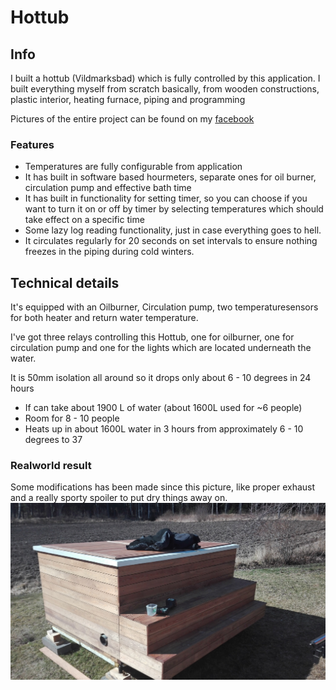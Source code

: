 # Hottub

## Info
I built a hottub (Vildmarksbad) which is fully controlled by this application. 
I built everything myself from scratch basically, from wooden constructions, plastic interior, heating furnace, piping and programming

Pictures of the entire project can be found on my [facebook](https://www.facebook.com/snaggedagge/media_set?set=a.10156695824828112&type=3)

### Features
* Temperatures are fully configurable from application
* It has built in software based hourmeters, separate ones for oil burner, circulation pump and effective bath time
* It has built in functionality for setting timer, so you can choose if you want to turn it on or off by timer by
selecting temperatures which should take effect on a specific time
* Some lazy log reading functionality, just in case everything goes to hell.
* It circulates regularly for 20 seconds on set intervals to ensure nothing freezes in the piping during cold winters.

## Technical details
It's equipped with an Oilburner, Circulation pump,
two temperaturesensors for both heater and return water temperature.

I've got three relays controlling this Hottub, one for oilburner, 
one for circulation pump and one for the lights which are located underneath the water.

It is 50mm isolation all around so it drops only about 6 - 10 degrees in 24 hours

* If can take about 1900 L of water (about 1600L used for ~6 people) 
* Room for 8 - 10 people
* Heats up in about 1600L water in 3 hours from approximately 6 - 10 degrees to 37
 
###  Realworld result
Some modifications has been made since this picture, like proper exhaust and a really sporty spoiler to put dry things away on.
![alt text](https://github.com/snaggedagge/java-development/blob/master/documentation/images/hottub/hottub.jpg?raw=true)
